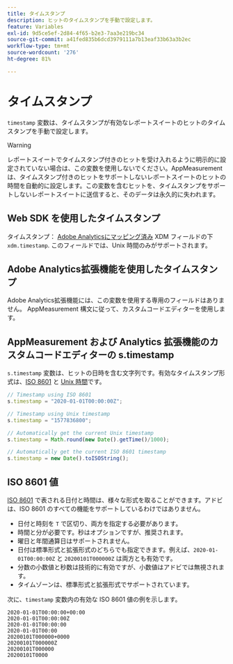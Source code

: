```yaml
---
title: タイムスタンプ
description: ヒットのタイムスタンプを手動で設定します。
feature: Variables
exl-id: 9d5ce5ef-2d84-4f65-b2e3-7aa3e219bc34
source-git-commit: a41fed835b6dcd3979111a7b13eaf33b63a3b2ec
workflow-type: tm+mt
source-wordcount: '276'
ht-degree: 81%

---
```


# タイムスタンプ

`timestamp` 変数は、タイムスタンプが有効なレポートスイートのヒットのタイムスタンプを手動で設定します。

>[!WARNING]
>
> レポートスイートでタイムスタンプ付きのヒットを受け入れるように明示的に設定されていない場合は、この変数を使用しないでください。AppMeasurement は、タイムスタンプ付きのヒットをサポートしないレポートスイートのヒットの時間を自動的に設定します。この変数を含むヒットを、タイムスタンプをサポートしないレポートスイートに送信すると、そのデータは永久的に失われます。

## Web SDK を使用したタイムスタンプ

タイムスタンプ： [Adobe Analyticsにマッピング済み](https://experienceleague.adobe.com/docs/analytics/implementation/aep-edge/variable-mapping.html?lang=ja) XDM フィールドの下 `xdm.timestamp`. このフィールドでは、Unix 時間のみがサポートされます。

## Adobe Analytics拡張機能を使用したタイムスタンプ

Adobe Analytics拡張機能には、この変数を使用する専用のフィールドはありません。 AppMeasurement 構文に従って、カスタムコードエディターを使用します。

## AppMeasurement および Analytics 拡張機能のカスタムコードエディターの s.timestamp

`s.timestamp` 変数は、ヒットの日時を含む文字列です。有効なタイムスタンプ形式は、[ISO 8601](https://ja.wikipedia.org/wiki/ISO_8601) と [Unix 時間](https://ja.wikipedia.org/wiki/UNIX時間)です。

```js
// Timestamp using ISO 8601
s.timestamp = "2020-01-01T00:00:00Z";

// Timestamp using Unix timestamp
s.timestamp = "1577836800";

// Automatically get the current Unix timestamp
s.timestamp = Math.round(new Date().getTime()/1000);

// Automatically get the current ISO 8601 timestamp
s.timestamp = new Date().toISOString();
```

## ISO 8601 値

[ISO 8601](https://en.wikipedia.org/wiki/ISO_8601) で表される日付と時間は、様々な形式を取ることができます。アドビは、ISO 8601 のすべての機能をサポートしているわけではありません。

* 日付と時刻を `T` で区切り、両方を指定する必要があります。
* 時間と分が必要です。秒はオプションですが、推奨されます。
* 曜日と年間通算日はサポートされません。
* 日付は標準形式と拡張形式のどちらでも指定できます。例えば、`2020-01-01T00:00:00Z` と `20200101T000000Z` は両方とも有効です。
* 分数の小数値と秒数は技術的に有効ですが、小数値はアドビでは無視されます。
* タイムゾーンは、標準形式と拡張形式でサポートされています。

次に、`timestamp` 変数内の有効な ISO 8601 値の例を示します。

```text
2020-01-01T00:00:00+00:00
2020-01-01T00:00:00Z
2020-01-01T00:00:00
2020-01-01T00:00
20200101T000000+0000
20200101T000000Z
20200101T000000
20200101T0000
```
